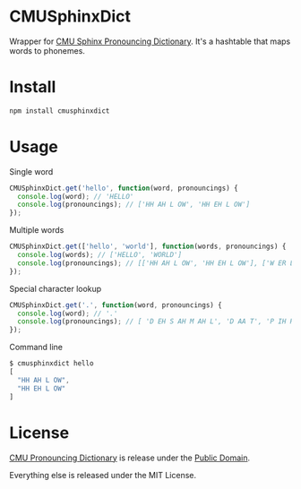 # CMUSphinxDict

Wrapper for [CMU Sphinx Pronouncing Dictionary](http://svn.code.sf.net/p/cmusphinx/code/trunk/cmudict/sphinxdict/). It's a hashtable that maps words to phonemes.

# Install

```bash
npm install cmusphinxdict
```

# Usage

Single word

```javascript
CMUSphinxDict.get('hello', function(word, pronouncings) {
  console.log(word); // 'HELLO'
  console.log(pronouncings); // ['HH AH L OW', 'HH EH L OW']
});
```

Multiple words

```javascript
CMUSphinxDict.get(['hello', 'world'], function(words, pronouncings) {
  console.log(words); // ['HELLO', 'WORLD']
  console.log(pronouncings); // [['HH AH L OW', 'HH EH L OW'], ['W ER L D']]
});
```

Special character lookup

```javascript
CMUSphinxDict.get('.', function(word, pronouncings) {
  console.log(word); // '.'
  console.log(pronouncings); // [ 'D EH S AH M AH L', 'D AA T', 'P IH R IY AH D', 'P OY N T' ]
});
```

Command line

```javascript
$ cmusphinxdict hello
[
  "HH AH L OW",
  "HH EH L OW"
]
```

# License

[CMU Pronouncing Dictionary](http://www.speech.cs.cmu.edu/cgi-bin/cmudict) is release under the [Public Domain](http://en.wikipedia.org/wiki/CMU_Pronouncing_Dictionary).

Everything else is released under the MIT License.
